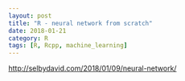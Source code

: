 ```yaml
---
layout: post
title: "R - neural network from scratch"
date: 2018-01-21
category: R
tags: [R, Rcpp, machine_learning]
---
```


http://selbydavid.com/2018/01/09/neural-network/
